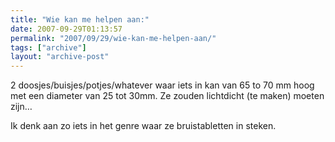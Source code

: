 ```yaml
---
title: "Wie kan me helpen aan:"
date: 2007-09-29T01:13:57
permalink: "2007/09/29/wie-kan-me-helpen-aan/"
tags: ["archive"]
layout: "archive-post"
---
```

2 doosjes/buisjes/potjes/whatever waar iets in kan van 65 to 70 mm hoog met een diameter van 25 tot 30mm. Ze zouden lichtdicht (te maken) moeten zijn…

Ik denk aan zo iets in het genre waar ze bruistabletten in steken.
